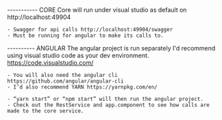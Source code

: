 ----------- CORE
Core will run under visual studio as default on http://localhost:49904
 	
	- Swagger for api calls http://localhost:49904/swagger
	- Must be running for angular to make its calls to.

---------- ANGULAR
The angular project is run separately I'd recommend using visual studio code as your dev environment. https://code.visualstudio.com/

	- You will also need the angular cli https://github.com/angular/angular-cli
    - I’d also recommend YARN https://yarnpkg.com/en/

	- “yarn start” or “npm start” will then run the angular project.
    - Check out the RestService and app.component to see how calls are made to the core service.







